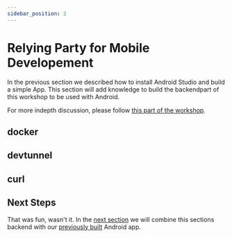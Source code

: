 ```yaml
---
sidebar_position: 2
---
```


# Relying Party for Mobile Developement

In the previous section we described how to install Android Studio and build a simple App. This section will add knowledge to build the backendpart of this workshop to be used with Android.

For more indepth discussion, please follow [this part of the workshop](../../).

## docker

## devtunnel

## curl

## Next Steps

That was fun, wasn't it. In the [next section](app-to-server.md) we will combine this sections backend with our [previously built](getting-started.md) Android app.
